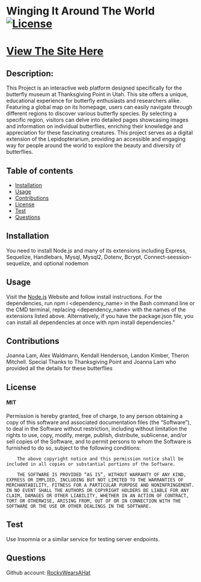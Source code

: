 # Winging It Around The World &nbsp;&nbsp;&nbsp;&nbsp;&nbsp;&nbsp;&nbsp;&nbsp;&nbsp;[![License](https://img.shields.io/badge/License-MIT-yellow.svg)](https://opensource.org/licenses/MIT)

# <a href="https://lepidopterarium-ac74b3d1a334.herokuapp.com/" target="_blank">View The Site Here</a>

## Description: 
This Project is an interactive web platform designed specifically for the butterfly museum at Thanksgiving Point in Utah. This site offers a unique, educational experience for butterfly enthusiasts and researchers alike. Featuring a global map on its homepage, users can easily navigate through different regions to discover various butterfly species. By selecting a specific region, visitors can delve into detailed pages showcasing images and information on individual butterflies, enriching their knowledge and appreciation for these fascinating creatures. This project serves as a digital extension of the Lepidopterarium, providing an accessible and engaging way for people around the world to explore the beauty and diversity of butterflies.

 ## Table of contents
 * [Installation](#installation)
 * [Usage](#usage)
 * [Contributions](#contributions)
 * [License](#license)
 * [Test](#test)
 * [Questions](#questions)
## Installation
You need to install Node.js and many of its extensions including Express, Sequelize, Handlebars, Mysql, Mysql2, Dotenv, Bcrypt, Connect-seession-sequelize, and optional nodemon

## Usage
Visit the [Node.js](https://nodejs.org/en) Website and follow install instructions.  For the dependencies, run npm i <dependency_name> in the Bash command line or the CMD terminal, replacing <dependency_name> with the names of the extensions listed above. Alternatively, if you have the package.json file, you can install all dependencies at once with npm install dependencies."  

## Contributions
Joanna Lam,  Alex Waldmann, Kendall Henderson, Landon Kimber, Theron Mitchell.  Special Thanks to Thanksgiving Point and Joanna Lam who provided all the details for these butterflies

## License
#### MIT
Permission is hereby granted, free of charge, to any person obtaining a copy of this software and associated documentation files (the “Software”), to deal in the Software without restriction, including without limitation the rights to use, copy, modify, merge, publish, distribute, sublicense, and/or sell copies of the Software, and to permit persons to whom the Software is furnished to do so, subject to the following conditions:

        The above copyright notice and this permission notice shall be included in all copies or substantial portions of the Software.
        
        THE SOFTWARE IS PROVIDED “AS IS”, WITHOUT WARRANTY OF ANY KIND, EXPRESS OR IMPLIED, INCLUDING BUT NOT LIMITED TO THE WARRANTIES OF MERCHANTABILITY, FITNESS FOR A PARTICULAR PURPOSE AND NONINFRINGEMENT. IN NO EVENT SHALL THE AUTHORS OR COPYRIGHT HOLDERS BE LIABLE FOR ANY CLAIM, DAMAGES OR OTHER LIABILITY, WHETHER IN AN ACTION OF CONTRACT, TORT OR OTHERWISE, ARISING FROM, OUT OF OR IN CONNECTION WITH THE SOFTWARE OR THE USE OR OTHER DEALINGS IN THE SOFTWARE.

## Test
Use Insomnia or a similar service for testing server endpoints.

## Questions
Github account: [RockyWearsAHat](https://github.com/RockyWearsAHat)

